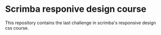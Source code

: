 # Scrimba responive design course

This repository contains the last challenge in scrimba's responsive design css course.
